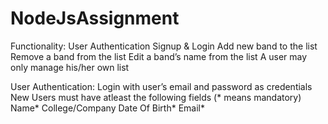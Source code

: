# NodeJsAssignment
Functionality:
User Authentication
Signup & Login
Add new band to the list
Remove a band from the list
Edit a band’s name from the list
A user may only manage his/her own list

User Authentication:
Login with user’s email and password as credentials
New Users must have atleast the following fields (* means mandatory)
Name*
College/Company
Date Of Birth*
Email*
